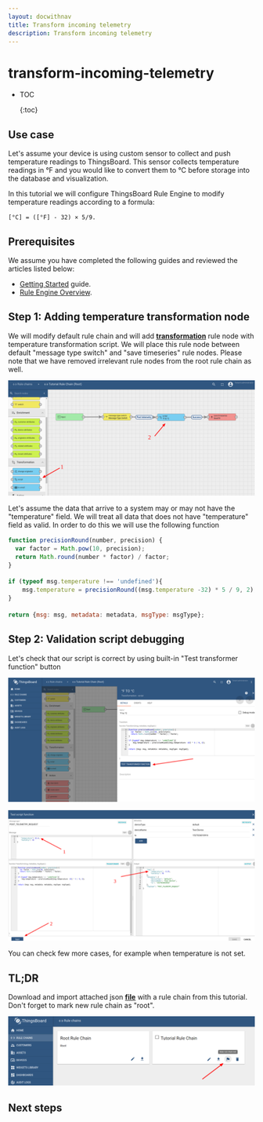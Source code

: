 ```yaml
---
layout: docwithnav
title: Transform incoming telemetry
description: Transform incoming telemetry
---
```


# transform-incoming-telemetry

* TOC

  {:toc}

## Use case

Let's assume your device is using custom sensor to collect and push temperature readings to ThingsBoard. This sensor collects temperature readings in °F and you would like to convert them to °C before storage into the database and visualization.

In this tutorial we will configure ThingsBoard Rule Engine to modify temperature readings according to a formula:

```text
[°C] = ([°F] - 32) × 5/9.
```

## Prerequisites

We assume you have completed the following guides and reviewed the articles listed below:

* [Getting Started](https://github.com/caoyingde/thingsboard.github.io/tree/9437083b88083a9b2563248432cbbe460867fbaf/docs/getting-started-guides/helloworld/README.md) guide.
* [Rule Engine Overview](https://github.com/caoyingde/thingsboard.github.io/tree/9437083b88083a9b2563248432cbbe460867fbaf/docs/user-guide/rule-engine-2-0/overview/README.md).

## Step 1: Adding temperature transformation node

We will modify default rule chain and will add [**transformation**](https://github.com/caoyingde/thingsboard.github.io/tree/9437083b88083a9b2563248432cbbe460867fbaf/docs/user-guide/rule-engine-2-0/transformation-nodes/README.md#script-transformation-node) rule node with temperature transformation script. We will place this rule node between default "message type switch" and "save timeseries" rule nodes. Please note that we have removed irrelevant rule nodes from the root rule chain as well.

![image](../../../../.gitbook/assets/rule-chain.png)

Let's assume the data that arrive to a system may or may not have the "temperature" field. We will treat all data that does not have "temperature" field as valid. In order to do this we will use the following function

```javascript
function precisionRound(number, precision) {
  var factor = Math.pow(10, precision);
  return Math.round(number * factor) / factor;
}

if (typeof msg.temperature !== 'undefined'){
    msg.temperature = precisionRound((msg.temperature -32) * 5 / 9, 2);
}

return {msg: msg, metadata: metadata, msgType: msgType};
```

## Step 2: Validation script debugging

Let's check that our script is correct by using built-in "Test transformer function" button

![image](../../../../.gitbook/assets/node-config.png)

![image](../../../../.gitbook/assets/test-function.png)

You can check few more cases, for example when temperature is not set.

## TL;DR

Download and import attached json [**file**](https://github.com/caoyingde/thingsboard.github.io/tree/9437083b88083a9b2563248432cbbe460867fbaf/docs/user-guide/resources/transformation-rule-chain.json) with a rule chain from this tutorial. Don't forget to mark new rule chain as "root".

![image](../../../../.gitbook/assets/make-root.png)

## Next steps

